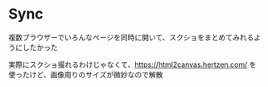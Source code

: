 # Sync

複数ブラウザーでいろんなページを同時に開いて、スクショをまとめてみれるようにしたかった

実際にスクショ撮れるわけじゃなくて、https://html2canvas.hertzen.com/ を使ったけど、画像周りのサイズが微妙なので解散
